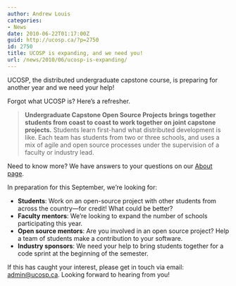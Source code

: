```yaml
---
author: Andrew Louis
categories:
- News
date: 2010-06-22T01:17:00Z
guid: http://ucosp.ca/?p=2750
id: 2750
title: UCOSP is expanding, and we need you!
url: /news/2010/06/ucosp-is-expanding/
---
```


UCOSP, the distributed undergraduate capstone course, is preparing for another year and we need your help!

Forgot what UCOSP is? Here&#8217;s a refresher.

> **Undergraduate Capstone Open Source Projects** **brings together students from coast to coast to work together on joint capstone projects.** Students learn first-hand what distributed development is like. Each team has students from two or three schools, and uses a mix of agile and open source processes under the supervision of a faculty or industry lead.

Need to know more? We have answers to your questions on our [About page](http://ucosp.ca/about/).

In preparation for this September, we&#8217;re looking for:

  * **Students**: Work on an open-source project with other students from across the country—for credit! What could be better?
  * **Faculty mentors**: We&#8217;re looking to expand the number of schools participating this year.
  * **Open source mentors**: Are you involved in an open source project? Help a team of students make a contribution to your software.
  * **Industry sponsors**: We need your help to bring students together for a code sprint at the beginning of the semester.

If this has caught your interest, please get in touch via email: <admin@ucosp.ca>. Looking forward to hearing from you!